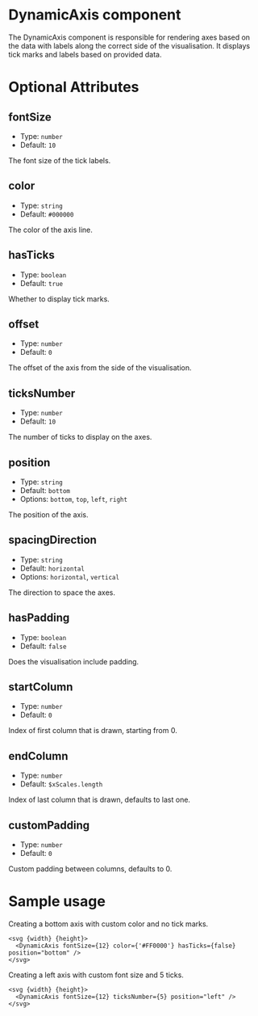 # DynamicAxis component

The DynamicAxis component is responsible for rendering axes based on the data with labels along the correct side of the visualisation.
It displays tick marks and labels based on provided data.

# Optional Attributes

## fontSize

- Type: `number`
- Default: `10`

The font size of the tick labels.

## color

- Type: `string`
- Default: `#000000`

The color of the axis line.

## hasTicks

- Type: `boolean`
- Default: `true`

Whether to display tick marks.

## offset

- Type: `number`
- Default: `0`

The offset of the axis from the side of the visualisation.

## ticksNumber

- Type: `number`
- Default: `10`

The number of ticks to display on the axes.

## position

- Type: `string`
- Default: `bottom`
- Options: `bottom`, `top`, `left`, `right`

The position of the axis.

## spacingDirection

- Type: `string`
- Default: `horizontal`
- Options: `horizontal`, `vertical`

The direction to space the axes.

## hasPadding

- Type: `boolean`
- Default: `false`

Does the visualisation include padding.

## startColumn

- Type: `number`
- Default: `0`

Index of first column that is drawn, starting from 0.

## endColumn

- Type: `number`
- Default: `$xScales.length`

Index of last column that is drawn, defaults to last one.

## customPadding

- Type: `number`
- Default: `0`

Custom padding between columns, defaults to 0.

# Sample usage

Creating a bottom axis with custom color and no tick marks.

```svelte
<svg {width} {height}>
  <DynamicAxis fontSize={12} color={'#FF0000'} hasTicks={false} position="bottom" />
</svg>
```

Creating a left axis with custom font size and 5 ticks.

```svelte
<svg {width} {height}>
  <DynamicAxis fontSize={12} ticksNumber={5} position="left" />
</svg>
```
